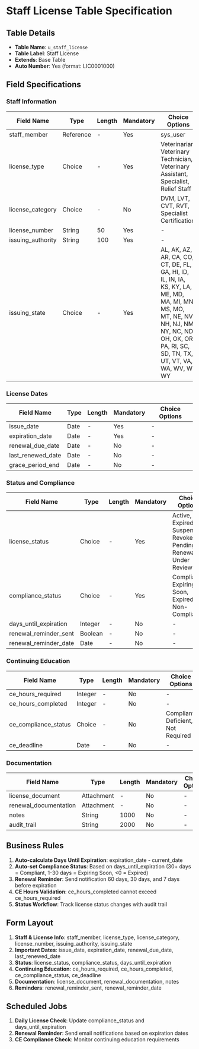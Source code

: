 # Staff License Table Specification

## Table Details
- **Table Name**: `u_staff_license`
- **Table Label**: Staff License
- **Extends**: Base Table
- **Auto Number**: Yes (format: LIC0001000)

## Field Specifications

### Staff Information
| Field Name | Type | Length | Mandatory | Choice Options |
|------------|------|--------|-----------|----------------|
| staff_member | Reference | - | Yes | sys_user |
| license_type | Choice | - | Yes | Veterinarian, Veterinary Technician, Veterinary Assistant, Specialist, Relief Staff |
| license_category | Choice | - | No | DVM, LVT, CVT, RVT, Specialist Certification |
| license_number | String | 50 | Yes | - |
| issuing_authority | String | 100 | Yes | - |
| issuing_state | Choice | - | Yes | AL, AK, AZ, AR, CA, CO, CT, DE, FL, GA, HI, ID, IL, IN, IA, KS, KY, LA, ME, MD, MA, MI, MN, MS, MO, MT, NE, NV, NH, NJ, NM, NY, NC, ND, OH, OK, OR, PA, RI, SC, SD, TN, TX, UT, VT, VA, WA, WV, WI, WY |

### License Dates
| Field Name | Type | Length | Mandatory | Choice Options |
|------------|------|--------|-----------|----------------|
| issue_date | Date | - | Yes | - |
| expiration_date | Date | - | Yes | - |
| renewal_due_date | Date | - | No | - |
| last_renewed_date | Date | - | No | - |
| grace_period_end | Date | - | No | - |

### Status and Compliance
| Field Name | Type | Length | Mandatory | Choice Options |
|------------|------|--------|-----------|----------------|
| license_status | Choice | - | Yes | Active, Expired, Suspended, Revoked, Pending Renewal, Under Review |
| compliance_status | Choice | - | Yes | Compliant, Expiring Soon, Expired, Non-Compliant |
| days_until_expiration | Integer | - | No | - |
| renewal_reminder_sent | Boolean | - | No | - |
| renewal_reminder_date | Date | - | No | - |

### Continuing Education
| Field Name | Type | Length | Mandatory | Choice Options |
|------------|------|--------|-----------|----------------|
| ce_hours_required | Integer | - | No | - |
| ce_hours_completed | Integer | - | No | - |
| ce_compliance_status | Choice | - | No | Compliant, Deficient, Not Required |
| ce_deadline | Date | - | No | - |

### Documentation
| Field Name | Type | Length | Mandatory | Choice Options |
|------------|------|--------|-----------|----------------|
| license_document | Attachment | - | No | - |
| renewal_documentation | Attachment | - | No | - |
| notes | String | 1000 | No | - |
| audit_trail | String | 2000 | No | - |

## Business Rules
1. **Auto-calculate Days Until Expiration**: expiration_date - current_date
2. **Auto-set Compliance Status**: Based on days_until_expiration (30+ days = Compliant, 1-30 days = Expiring Soon, <0 = Expired)
3. **Renewal Reminder**: Send notification 60 days, 30 days, and 7 days before expiration
4. **CE Hours Validation**: ce_hours_completed cannot exceed ce_hours_required
5. **Status Workflow**: Track license status changes with audit trail

## Form Layout
1. **Staff & License Info**: staff_member, license_type, license_category, license_number, issuing_authority, issuing_state
2. **Important Dates**: issue_date, expiration_date, renewal_due_date, last_renewed_date
3. **Status**: license_status, compliance_status, days_until_expiration
4. **Continuing Education**: ce_hours_required, ce_hours_completed, ce_compliance_status, ce_deadline
5. **Documentation**: license_document, renewal_documentation, notes
6. **Reminders**: renewal_reminder_sent, renewal_reminder_date

## Scheduled Jobs
1. **Daily License Check**: Update compliance_status and days_until_expiration
2. **Renewal Reminder**: Send email notifications based on expiration dates
3. **CE Compliance Check**: Monitor continuing education requirements
